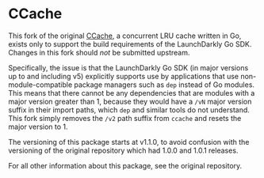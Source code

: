 # CCache

This fork of the original [CCache](https://github.com/karlseguin/ccache), a concurrent LRU cache written in Go, exists only to support the build requirements of the LaunchDarkly Go SDK. Changes in this fork should _not_ be submitted upstream.

Specifically, the issue is that the LaunchDarkly Go SDK (in major versions up to and including v5) explicitly supports use by applications that use non-module-compatible package managers such as `dep` instead of Go modules. This means that there cannot be any dependencies that are modules with a major version greater than 1, because they would have a `/vN` major version suffix in their import paths, which `dep` and similar tools do not understand. This fork simply removes the `/v2` path suffix from `ccache` and resets the major version to 1.

The versioning of this package starts at v1.1.0, to avoid confusion with the versioning of the original repository which had 1.0.0 and 1.0.1 releases.

For all other information about this package, see the original repository.
